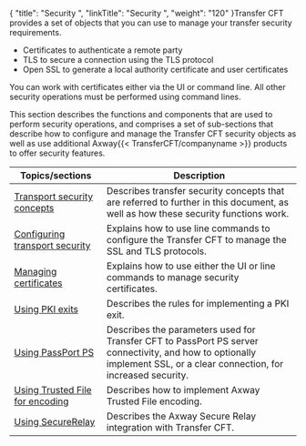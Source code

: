 {
    "title": "Security ",
    "linkTitle": "Security ",
    "weight": "120"
}Transfer CFT provides a set of objects that you can use to manage your
transfer security requirements.

- Certificates to
    authenticate a remote party
- TLS to secure
    a connection using the TLS protocol
- Open SSL to
    generate a local authority certificate and user certificates

You can work with certificates either via the UI or command line.
All other security operations must be performed using command lines.

This section describes the functions and components that are used to perform
security operations, and comprises a set of sub-sections that describe how to configure
and manage the Transfer CFT security objects as well as use additional Axway{{< TransferCFT/companyname  >}} products to offer security features.


| Topics/sections  | Description  |
| --- | --- |
| <a href="transport_security_concepts_start_here">Transport security concepts</a> | Describes transfer security concepts that are referred to further in this document, as well as how these security functions work. |
| <a href="configuring_transport_security_start_here#CFT_Configuration">Configuring transport security</a> | Explains how to use line commands to configure the Transfer CFT to manage the SSL and TLS protocols. |
| <a href="certificates#Managing%20certificates:%20Start%20here">Managing certificates</a> | Explains how to use either the UI or line commands to manage security certificates. |
| <a href="using_pki_exits_start_here#Using_PKI_exits__Start_here">Using PKI exits</a> | Describes the rules for implementing a PKI exit. |
| <a href="">Using PassPort PS</a>  | Describes the parameters used for Transfer CFT to PassPort PS server connectivity, and how to optionally implement SSL, or a clear connection, for increased security.  |
| <a href="tf_overview_cft">Using Trusted File for encoding</a>  | Describes how to implement Axway Trusted File encoding.  |
| <a href="sr_overview">Using SecureRelay</a>  | Describes the Axway Secure Relay integration with Transfer CFT.  |


 
